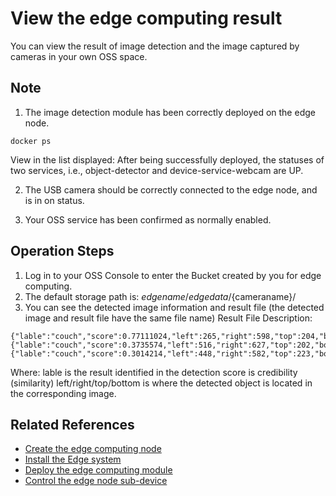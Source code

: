 # View the edge computing result

You can view the result of image detection and the image captured by cameras in your own OSS space.

## Note

1. The image detection module has been correctly deployed on the edge node.

```
docker ps
```

   View in the list displayed: After being successfully deployed, the statuses of two services, i.e., object-detector and device-service-webcam are UP.

2. The USB camera should be correctly connected to the edge node, and is in on status.

3. Your OSS service has been confirmed as normally enabled.

## Operation Steps

1. Log in to your OSS Console to enter the Bucket created by you for edge computing.
2. The default storage path is:
   ${edgename}/edgedata/${cameraname}/
3. You can see the detected image information and result file (the detected image and result file have the same file name)
   Result File Description:
```
{"lable":"couch","score":0.77111024,"left":265,"right":598,"top":204,"bottom":481}
{"lable":"couch","score":0.3735574,"left":516,"right":627,"top":202,"bottom":470}
{"lable":"couch","score":0.3014214,"left":448,"right":582,"top":223,"bottom":470}
```
   Where:
        lable is the result identified in the detection
        score is credibility (similarity)
        left/right/top/bottom is where the detected object is located in the corresponding image.
        
## Related References 

- [Create the edge computing node](../../Getting-Started/Create-Edgenode.md)
- [Install the Edge system](../../Getting-Started/Install-Edge-System.md)
- [Deploy the edge computing module](../Edge-Module/Deploy-Edge-Module.md)
- [Control the edge node sub-device](../../Best-Practices/Control-Device.md)
